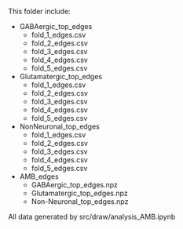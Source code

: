 This folder include:

* GABAergic_top_edges
  * fold_1_edges.csv
  * fold_2_edges.csv
  * fold_3_edges.csv
  * fold_4_edges.csv
  * fold_5_edges.csv
* Glutamatergic_top_edges
  * fold_1_edges.csv
  * fold_2_edges.csv
  * fold_3_edges.csv
  * fold_4_edges.csv
  * fold_5_edges.csv
* NonNeuronal_top_edges
  * fold_1_edges.csv
  * fold_2_edges.csv
  * fold_3_edges.csv
  * fold_4_edges.csv
  * fold_5_edges.csv
* AMB_edges
  * GABAergic_top_edges.npz
  * Glutamatergic_top_edges.npz
  * Non-Neuronal_top_edges.npz



All data generated by src/draw/analysis_AMB.ipynb

